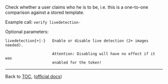Check whether a user claims who he is to be, i.e. this is a one-to-one
comparison against a stored template.

Example call: `verify livedetection-`


Optional parameters:

    livedetection{+|-}   Enable or disable live detection (2+ images needed).

                         Attention: Disabling will have no effect if it was
                         enabled for the token!


---

Back to [TOC](./toc.md), ([official docs](https://developer.bioid.com/bwsreference/web-api/web-verify-api))